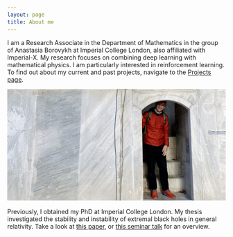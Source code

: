 ```yaml
---
layout: page
title: About me
---
```


I am a Research Associate in the Department of Mathematics in the group of Anastasia Borovykh at Imperial College London, also affiliated with Imperial-X.
My research focuses on combining deep learning with mathematical physics. I am particularly interested in reinforcement learning.
To find out about my current and past projects, navigate to the [Projects page](/projects).

![In Istanbul](../picture.jpg)

Previously, I obtained my PhD at Imperial College London. My thesis investigated the stability and instability of extremal black holes in general relativity.
Take a look at [this paper](https://arxiv.org/abs/2303.15338), or [this seminar talk](../presentationGRonline.pdf) for an overview.